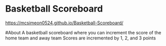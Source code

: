 # Basketball Scoreboard
https://mcsimeon0524.github.io/Basketball-Scoreboard/

#About
A basketball scoreboard where you can increment the score of the home team and away team
Scores are incremented by 1, 2, and 3 points
